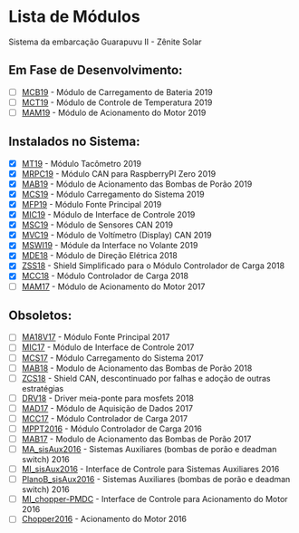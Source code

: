 # Lista de Módulos
Sistema da embarcação Guarapuvu II - Zênite Solar

## Em Fase de Desenvolvimento:
- [ ] [MCB19](https://github.com/ZeniteSolar/MCB19) - Módulo de Carregamento de Bateria 2019  
- [ ] [MCT19](https://github.com/ZeniteSolar/MCT19) - Módulo de Controle de Temperatura 2019  
- [ ] [MAM19](https://github.com/ZeniteSolar/MAM19) - Módulo de Acionamento do Motor 2019  

## Instalados no Sistema:
- [x] [MT19](https://github.com/ZeniteSolar/MT19) - Módulo Tacômetro 2019  
- [x] [MRPC19](https://github.com/ZeniteSolar/MRPC19) - Módulo CAN para RaspberryPI Zero 2019  
- [x] [MAB19](https://github.com/ZeniteSolar/MAB19) - Módulo de Acionamento das Bombas de Porão 2019  
- [x] [MCS19](https://github.com/ZeniteSolar/MCS19) - Módulo Carregamento do Sistema 2019  
- [x] [MFP19](https://github.com/ZeniteSolar/MFP19) - Módulo Fonte Principal 2019  
- [x] [MIC19](https://github.com/ZeniteSolar/MIC19) - Módulo de Interface de Controle 2019  
- [x] [MSC19](https://github.com/ZeniteSolar/MSC19) - Módulo de Sensores CAN 2019  
- [x] [MVC19](https://github.com/ZeniteSolar/MVC19) - Módulo de Voltímetro (Display) CAN 2019  
- [x] [MSWI19](https://github.com/ZeniteSolar/MSWI19) - Módule da Interface no Volante 2019  
- [x] [MDE18]() - Módulo de Direção Elétrica 2018  
- [x] [ZSS18](https://github.com/ZeniteSolar/ZSS18) - Shield Simplificado para o Módulo Controlador de Carga 2018  
- [x] [MCC18](https://github.com/ZeniteSolar/MCC18) - Módulo Controlador de Carga 2018  
- [ ] [MAM17](https://github.com/ZeniteSolar/MAM17) - Módulo de Acionamento do Motor 2017  

## Obsoletos:
- [ ] [MA18V17](https://github.com/ZeniteSolar/MA18V17) - Módulo Fonte Principal 2017  
- [ ] [MIC17](https://github.com/ZeniteSolar/MIC17) - Módulo de Interface de Controle 2017  
- [ ] [MCS17](https://github.com/ZeniteSolar/MCS17) - Módulo Carregamento do Sistema 2017  
- [ ] [MAB18](https://github.com/ZeniteSolar/MAB18) - Modulo de Acionamento das Bombas de Porão 2018  
- [ ] [ZCS18](https://github.com/ZeniteSolar/ZCS18) - Shield CAN, descontinuado por falhas e adoção de outras estratégias  
- [ ] [DRV18](https://github.com/ZeniteSolar/DRV18) - Driver meia-ponte para mosfets 2018  
- [ ] [MAD17](https://github.com/ZeniteSolar/MAD17) - Módulo de Aquisição de Dados 2017  
- [ ] [MCC17](https://github.com/ZeniteSolar/MCC17) - Módulo Controlador de Carga 2017  
- [ ] [MPPT2016](https://github.com/ZeniteSolar/MPPT2016) - Módulo Controlador de Carga 2016  
- [ ] [MAB17](https://github.com/ZeniteSolar/MAB17) - Modulo de Acionamento das Bombas de Porão 2017  
- [ ] [MA_sisAux2016](https://github.com/ZeniteSolar/MA_sisAux2016) - Sistemas Auxiliares (bombas de porão e deadman switch) 2016  
- [ ] [MI_sisAux2016](https://github.com/ZeniteSolar/MI_sisAux2016) - Interface de Controle para Sistemas Auxiliares 2016  
- [ ] [PlanoB_sisAux2016](https://github.com/ZeniteSolar/PlanoB_sisAux2016) - Sistemas Auxiliares (bombas de porão e deadman switch) 2016  
- [ ] [MI_chopper-PMDC](https://github.com/ZeniteSolar/MI_chopper-PMDC) - Interface de Controle para Acionamento do Motor 2016  
- [ ] [Chopper2016](https://github.com/ZeniteSolar/Chopper2016) - Acionamento do Motor 2016  
